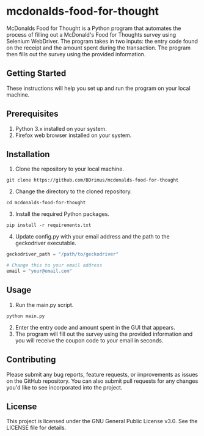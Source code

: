# mcdonalds-food-for-thought

McDonalds Food for Thought is a Python program that automates the process of filling out a McDonald's Food for Thoughts survey using Selenium WebDriver. The program takes in two inputs: the entry code found on the receipt and the amount spent during the transaction. The program then fills out the survey using the provided information.

## Getting Started
These instructions will help you set up and run the program on your local machine.

## Prerequisites
1. Python 3.x installed on your system.
2. Firefox web browser installed on your system.

## Installation
1. Clone the repository to your local machine.
```
git clone https://github.com/BDrimus/mcdonalds-food-for-thought
```
2. Change the directory to the cloned repository.
```
cd mcdonalds-food-for-thought
```
3. Install the required Python packages.
```
pip install -r requirements.txt
```
4. Update config.py with your email address and the path to the geckodriver executable.
```python
geckodriver_path = "/path/to/geckodriver"

# Change this to your email address
email = "your@email.com"
```

## Usage
1. Run the main.py script.
```
python main.py
```
2. Enter the entry code and amount spent in the GUI that appears.
3. The program will fill out the survey using the provided information and you will receive the coupon code to your email in seconds.

## Contributing
Please submit any bug reports, feature requests, or improvements as issues on the GitHub repository. You can also submit pull requests for any changes you'd like to see incorporated into the project.

## License
This project is licensed under the GNU General Public License v3.0. See the LICENSE file for details.